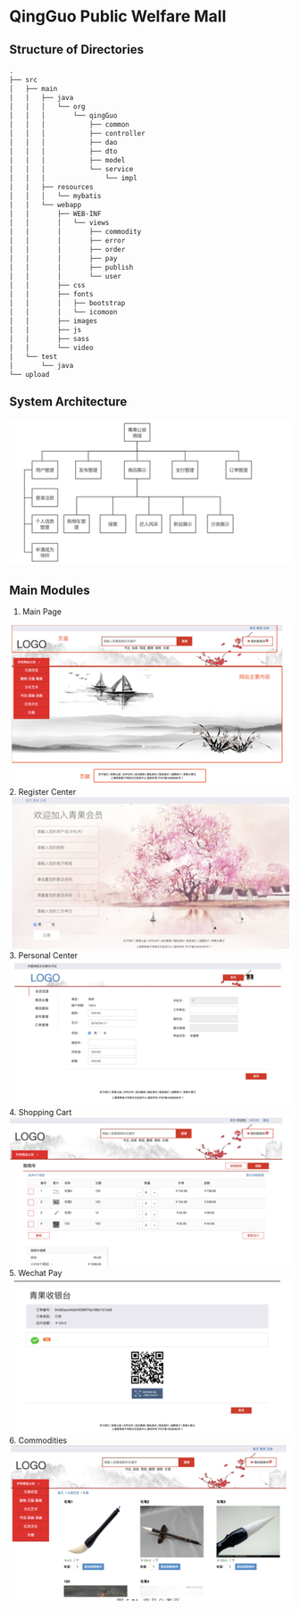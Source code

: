 # QingGuo Public Welfare Mall

## Structure of Directories
```
.  
├── src  
│   ├── main  
│   │   ├── java  
│   │   │   └── org  
│   │   │       └── qingGuo  
│   │   │           ├── common  
│   │   │           ├── controller  
│   │   │           ├── dao  
│   │   │           ├── dto  
│   │   │           ├── model  
│   │   │           └── service  
│   │   │               └── impl  
│   │   ├── resources  
│   │   │   └── mybatis  
│   │   └── webapp  
│   │       ├── WEB-INF  
│   │       │   └── views  
│   │       │       ├── commodity  
│   │       │       ├── error  
│   │       │       ├── order  
│   │       │       ├── pay  
│   │       │       ├── publish  
│   │       │       └── user  
│   │       ├── css  
│   │       ├── fonts  
│   │       │   ├── bootstrap  
│   │       │   └── icomoon  
│   │       ├── images  
│   │       ├── js  
│   │       ├── sass  
│   │       └── video  
│   └── test  
│       └── java  
└── upload  
```

## System Architecture
<img src="https://github.com/Bit64L/BlogImage/raw/master/qingguo/qingguosysarchi.png">

## Main Modules
1. Main Page
<img src="https://github.com/Bit64L/BlogImage/raw/master/qingguo/qingguo-main-page.png">
2. Register Center
<img src="https://github.com/Bit64L/BlogImage/raw/master/qingguo/qingguo-regester-page.png">
3. Personal Center
<img src="https://github.com/Bit64L/BlogImage/raw/master/qingguo/qingguo-profile-page.png">
4. Shopping Cart
<img src="https://github.com/Bit64L/BlogImage/raw/master/qingguo/qingguo-shopping-cart.png">
5. Wechat Pay
<img src="https://github.com/Bit64L/BlogImage/raw/master/qingguo/qingguo-wechat-pay.png">
6. Commodities 
<img src="https://github.com/Bit64L/BlogImage/raw/master/qingguo/qingguo-goods.png">

